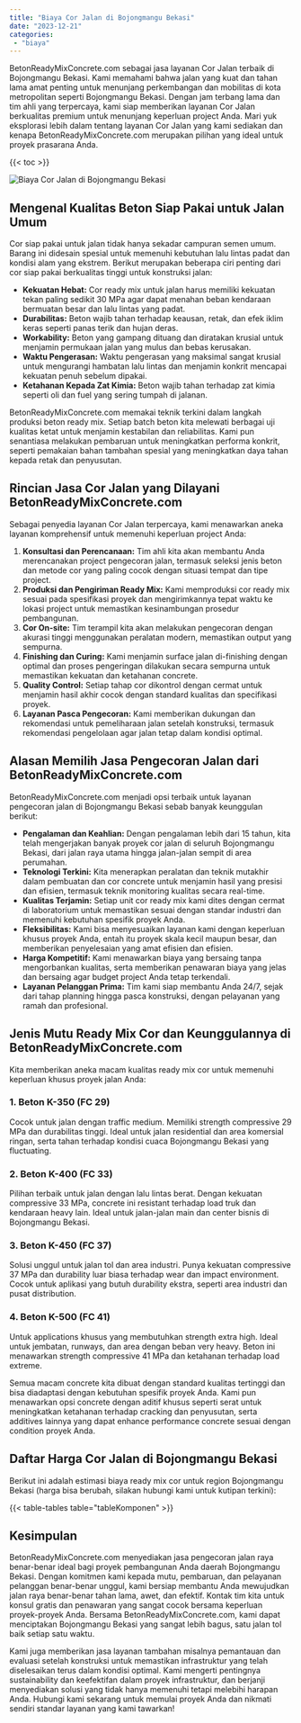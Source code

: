```yaml
---
title: "Biaya Cor Jalan di Bojongmangu Bekasi"
date: "2023-12-21"
categories: 
 - "biaya"
---
```


BetonReadyMixConcrete.com sebagai jasa layanan Cor Jalan terbaik di Bojongmangu Bekasi. Kami memahami bahwa jalan yang kuat dan tahan lama amat penting untuk menunjang perkembangan dan mobilitas di kota metropolitan seperti Bojongmangu Bekasi. Dengan jam terbang lama dan tim ahli yang terpercaya, kami siap memberikan layanan Cor Jalan berkualitas premium untuk menunjang keperluan project Anda. Mari yuk eksplorasi lebih dalam tentang layanan Cor Jalan yang kami sediakan dan kenapa BetonReadyMixConcrete.com merupakan pilihan yang ideal untuk proyek prasarana Anda.

{{< toc >}}

![Biaya Cor Jalan di Bojongmangu Bekasi](https://betoncor8.github.io/cor/harga-beton-readymix-concrete%20(25).png)

## Mengenal Kualitas Beton Siap Pakai untuk Jalan Umum

Cor siap pakai untuk jalan tidak hanya sekadar campuran semen umum. Barang ini didesain spesial untuk memenuhi kebutuhan lalu lintas padat dan kondisi alam yang ekstrem. Berikut merupakan beberapa ciri penting dari cor siap pakai berkualitas tinggi untuk konstruksi jalan:

- **Kekuatan Hebat:** Cor ready mix untuk jalan harus memiliki kekuatan tekan paling sedikit 30 MPa agar dapat menahan beban kendaraan bermuatan besar dan lalu lintas yang padat.
- **Durabilitas:** Beton wajib tahan terhadap keausan, retak, dan efek iklim keras seperti panas terik dan hujan deras.
- **Workability:** Beton yang gampang dituang dan diratakan krusial untuk menjamin permukaan jalan yang mulus dan bebas kerusakan.
- **Waktu Pengerasan:** Waktu pengerasan yang maksimal sangat krusial untuk mengurangi hambatan lalu lintas dan menjamin konkrit mencapai kekuatan penuh sebelum dipakai.
- **Ketahanan Kepada Zat Kimia:** Beton wajib tahan terhadap zat kimia seperti oli dan fuel yang sering tumpah di jalanan.

BetonReadyMixConcrete.com memakai teknik terkini dalam langkah produksi beton ready mix. Setiap batch beton kita melewati berbagai uji kualitas ketat untuk menjamin kestabilan dan reliabilitas. Kami pun senantiasa melakukan pembaruan untuk meningkatkan performa konkrit, seperti pemakaian bahan tambahan spesial yang meningkatkan daya tahan kepada retak dan penyusutan.

## Rincian Jasa Cor Jalan yang Dilayani BetonReadyMixConcrete.com

Sebagai penyedia layanan Cor Jalan terpercaya, kami menawarkan aneka layanan komprehensif untuk memenuhi keperluan project Anda:

1. **Konsultasi dan Perencanaan:** Tim ahli kita akan membantu Anda merencanakan project pengecoran jalan, termasuk seleksi jenis beton dan metode cor yang paling cocok dengan situasi tempat dan tipe project.
2. **Produksi dan Pengiriman Ready Mix:** Kami memproduksi cor ready mix sesuai pada spesifikasi proyek dan mengirimkannya tepat waktu ke lokasi project untuk memastikan kesinambungan prosedur pembangunan.
3. **Cor On-site:** Tim terampil kita akan melakukan pengecoran dengan akurasi tinggi menggunakan peralatan modern, memastikan output yang sempurna.
4. **Finishing dan Curing:** Kami menjamin surface jalan di-finishing dengan optimal dan proses pengeringan dilakukan secara sempurna untuk memastikan kekuatan dan ketahanan concrete.
5. **Quality Control:** Setiap tahap cor dikontrol dengan cermat untuk menjamin hasil akhir cocok dengan standard kualitas dan specifikasi proyek.
6. **Layanan Pasca Pengecoran:** Kami memberikan dukungan dan rekomendasi untuk pemeliharaan jalan setelah konstruksi, termasuk rekomendasi pengelolaan agar jalan tetap dalam kondisi optimal.

## Alasan Memilih Jasa Pengecoran Jalan dari BetonReadyMixConcrete.com

BetonReadyMixConcrete.com menjadi opsi terbaik untuk layanan pengecoran jalan di Bojongmangu Bekasi sebab banyak keunggulan berikut:

- **Pengalaman dan Keahlian:** Dengan pengalaman lebih dari 15 tahun, kita telah mengerjakan banyak proyek cor jalan di seluruh Bojongmangu Bekasi, dari jalan raya utama hingga jalan-jalan sempit di area perumahan.
- **Teknologi Terkini:** Kita menerapkan peralatan dan teknik mutakhir dalam pembuatan dan cor concrete untuk menjamin hasil yang presisi dan efisien, termasuk teknik monitoring kualitas secara real-time.
- **Kualitas Terjamin:** Setiap unit cor ready mix kami dites dengan cermat di laboratorium untuk memastikan sesuai dengan standar industri dan memenuhi kebutuhan spesifik proyek Anda.
- **Fleksibilitas:** Kami bisa menyesuaikan layanan kami dengan keperluan khusus proyek Anda, entah itu proyek skala kecil maupun besar, dan memberikan penyelesaian yang amat efisien dan efisien.
- **Harga Kompetitif:** Kami menawarkan biaya yang bersaing tanpa mengorbankan kualitas, serta memberikan penawaran biaya yang jelas dan bersaing agar budget project Anda tetap terkendali.
- **Layanan Pelanggan Prima:** Tim kami siap membantu Anda 24/7, sejak dari tahap planning hingga pasca konstruksi, dengan pelayanan yang ramah dan profesional.

## Jenis Mutu Ready Mix Cor dan Keunggulannya di BetonReadyMixConcrete.com

Kita memberikan aneka macam kualitas ready mix cor untuk memenuhi keperluan khusus proyek jalan Anda:

### 1\. Beton K-350 (FC 29)

Cocok untuk jalan dengan traffic medium. Memiliki strength compressive 29 MPa dan durabilitas tinggi. Ideal untuk jalan residential dan area komersial ringan, serta tahan terhadap kondisi cuaca Bojongmangu Bekasi yang fluctuating.

### 2\. Beton K-400 (FC 33)

Pilihan terbaik untuk jalan dengan lalu lintas berat. Dengan kekuatan compressive 33 MPa, concrete ini resistant terhadap load truk dan kendaraan heavy lain. Ideal untuk jalan-jalan main dan center bisnis di Bojongmangu Bekasi.

### 3\. Beton K-450 (FC 37)

Solusi unggul untuk jalan tol dan area industri. Punya kekuatan compressive 37 MPa dan durability luar biasa terhadap wear dan impact environment. Cocok untuk aplikasi yang butuh durability ekstra, seperti area industri dan pusat distribution.

### 4\. Beton K-500 (FC 41)

Untuk applications khusus yang membutuhkan strength extra high. Ideal untuk jembatan, runways, dan area dengan beban very heavy. Beton ini menawarkan strength compressive 41 MPa dan ketahanan terhadap load extreme.

Semua macam concrete kita dibuat dengan standard kualitas tertinggi dan bisa diadaptasi dengan kebutuhan spesifik proyek Anda. Kami pun menawarkan opsi concrete dengan aditif khusus seperti serat untuk meningkatkan ketahanan terhadap cracking dan penyusutan, serta additives lainnya yang dapat enhance performance concrete sesuai dengan condition proyek Anda.

## Daftar Harga Cor Jalan di Bojongmangu Bekasi

Berikut ini adalah estimasi biaya ready mix cor untuk region Bojongmangu Bekasi (harga bisa berubah, silakan hubungi kami untuk kutipan terkini):

{{< table-tables table="tableKomponen" >}}

## Kesimpulan

BetonReadyMixConcrete.com menyediakan jasa pengecoran jalan raya benar-benar ideal bagi proyek pembangunan Anda daerah Bojongmangu Bekasi. Dengan komitmen kami kepada mutu, pembaruan, dan pelayanan pelanggan benar-benar unggul, kami bersiap membantu Anda mewujudkan jalan raya benar-benar tahan lama, awet, dan efektif. Kontak tim kita untuk konsul gratis dan penawaran yang sangat cocok bersama keperluan proyek-proyek Anda. Bersama BetonReadyMixConcrete.com, kami dapat menciptakan Bojongmangu Bekasi yang sangat lebih bagus, satu jalan tol baik setiap satu waktu.

Kami juga memberikan jasa layanan tambahan misalnya pemantauan dan evaluasi setelah konstruksi untuk memastikan infrastruktur yang telah diselesaikan terus dalam kondisi optimal. Kami mengerti pentingnya sustainability dan keefektifan dalam proyek infrastruktur, dan berjanji menyediakan solusi yang tidak hanya memenuhi tetapi melebihi harapan Anda. Hubungi kami sekarang untuk memulai proyek Anda dan nikmati sendiri standar layanan yang kami tawarkan!
